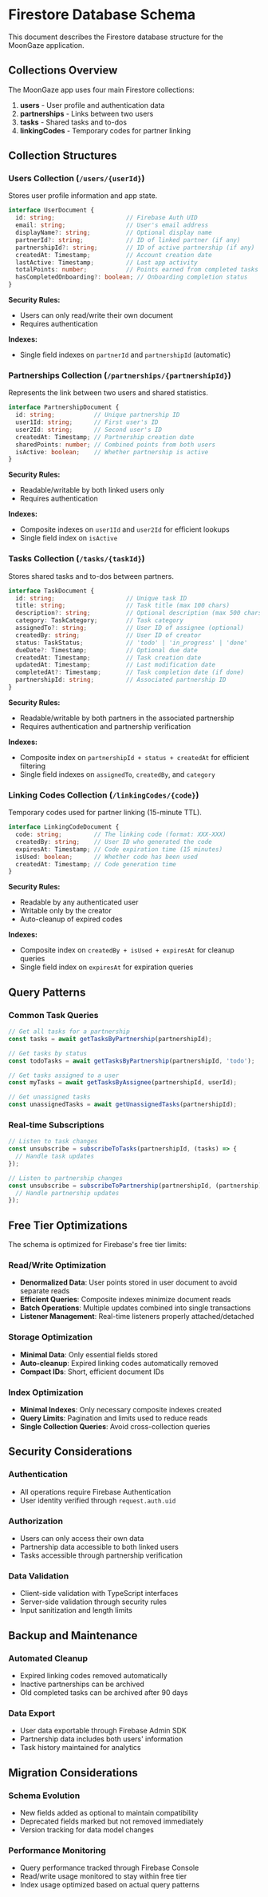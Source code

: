 # Firestore Database Schema

This document describes the Firestore database structure for the MoonGaze application.

## Collections Overview

The MoonGaze app uses four main Firestore collections:

1. **users** - User profile and authentication data
2. **partnerships** - Links between two users
3. **tasks** - Shared tasks and to-dos
4. **linkingCodes** - Temporary codes for partner linking

## Collection Structures

### Users Collection (`/users/{userId}`)

Stores user profile information and app state.

```typescript
interface UserDocument {
  id: string;                    // Firebase Auth UID
  email: string;                 // User's email address
  displayName?: string;          // Optional display name
  partnerId?: string;            // ID of linked partner (if any)
  partnershipId?: string;        // ID of active partnership (if any)
  createdAt: Timestamp;          // Account creation date
  lastActive: Timestamp;         // Last app activity
  totalPoints: number;           // Points earned from completed tasks
  hasCompletedOnboarding?: boolean; // Onboarding completion status
}
```

**Security Rules:**
- Users can only read/write their own document
- Requires authentication

**Indexes:**
- Single field indexes on `partnerId` and `partnershipId` (automatic)

### Partnerships Collection (`/partnerships/{partnershipId}`)

Represents the link between two users and shared statistics.

```typescript
interface PartnershipDocument {
  id: string;           // Unique partnership ID
  user1Id: string;      // First user's ID
  user2Id: string;      // Second user's ID
  createdAt: Timestamp; // Partnership creation date
  sharedPoints: number; // Combined points from both users
  isActive: boolean;    // Whether partnership is active
}
```

**Security Rules:**
- Readable/writable by both linked users only
- Requires authentication

**Indexes:**
- Composite indexes on `user1Id` and `user2Id` for efficient lookups
- Single field index on `isActive`

### Tasks Collection (`/tasks/{taskId}`)

Stores shared tasks and to-dos between partners.

```typescript
interface TaskDocument {
  id: string;                    // Unique task ID
  title: string;                 // Task title (max 100 chars)
  description?: string;          // Optional description (max 500 chars)
  category: TaskCategory;        // Task category
  assignedTo?: string;           // User ID of assignee (optional)
  createdBy: string;             // User ID of creator
  status: TaskStatus;            // 'todo' | 'in_progress' | 'done'
  dueDate?: Timestamp;           // Optional due date
  createdAt: Timestamp;          // Task creation date
  updatedAt: Timestamp;          // Last modification date
  completedAt?: Timestamp;       // Task completion date (if done)
  partnershipId: string;         // Associated partnership ID
}
```

**Security Rules:**
- Readable/writable by both partners in the associated partnership
- Requires authentication and partnership verification

**Indexes:**
- Composite index on `partnershipId + status + createdAt` for efficient filtering
- Single field indexes on `assignedTo`, `createdBy`, and `category`

### Linking Codes Collection (`/linkingCodes/{code}`)

Temporary codes used for partner linking (15-minute TTL).

```typescript
interface LinkingCodeDocument {
  code: string;         // The linking code (format: XXX-XXX)
  createdBy: string;    // User ID who generated the code
  expiresAt: Timestamp; // Code expiration time (15 minutes)
  isUsed: boolean;      // Whether code has been used
  createdAt: Timestamp; // Code generation time
}
```

**Security Rules:**
- Readable by any authenticated user
- Writable only by the creator
- Auto-cleanup of expired codes

**Indexes:**
- Composite index on `createdBy + isUsed + expiresAt` for cleanup queries
- Single field index on `expiresAt` for expiration queries

## Query Patterns

### Common Task Queries

```typescript
// Get all tasks for a partnership
const tasks = await getTasksByPartnership(partnershipId);

// Get tasks by status
const todoTasks = await getTasksByPartnership(partnershipId, 'todo');

// Get tasks assigned to a user
const myTasks = await getTasksByAssignee(partnershipId, userId);

// Get unassigned tasks
const unassignedTasks = await getUnassignedTasks(partnershipId);
```

### Real-time Subscriptions

```typescript
// Listen to task changes
const unsubscribe = subscribeToTasks(partnershipId, (tasks) => {
  // Handle task updates
});

// Listen to partnership changes
const unsubscribe = subscribeToPartnership(partnershipId, (partnership) => {
  // Handle partnership updates
});
```

## Free Tier Optimizations

The schema is optimized for Firebase's free tier limits:

### Read/Write Optimization
- **Denormalized Data**: User points stored in user document to avoid separate reads
- **Efficient Queries**: Composite indexes minimize document reads
- **Batch Operations**: Multiple updates combined into single transactions
- **Listener Management**: Real-time listeners properly attached/detached

### Storage Optimization
- **Minimal Data**: Only essential fields stored
- **Auto-cleanup**: Expired linking codes automatically removed
- **Compact IDs**: Short, efficient document IDs

### Index Optimization
- **Minimal Indexes**: Only necessary composite indexes created
- **Query Limits**: Pagination and limits used to reduce reads
- **Single Collection Queries**: Avoid cross-collection queries

## Security Considerations

### Authentication
- All operations require Firebase Authentication
- User identity verified through `request.auth.uid`

### Authorization
- Users can only access their own data
- Partnership data accessible to both linked users
- Tasks accessible through partnership verification

### Data Validation
- Client-side validation with TypeScript interfaces
- Server-side validation through security rules
- Input sanitization and length limits

## Backup and Maintenance

### Automated Cleanup
- Expired linking codes removed automatically
- Inactive partnerships can be archived
- Old completed tasks can be archived after 90 days

### Data Export
- User data exportable through Firebase Admin SDK
- Partnership data includes both users' information
- Task history maintained for analytics

## Migration Considerations

### Schema Evolution
- New fields added as optional to maintain compatibility
- Deprecated fields marked but not removed immediately
- Version tracking for data model changes

### Performance Monitoring
- Query performance tracked through Firebase Console
- Read/write usage monitored to stay within free tier
- Index usage optimized based on actual query patterns
